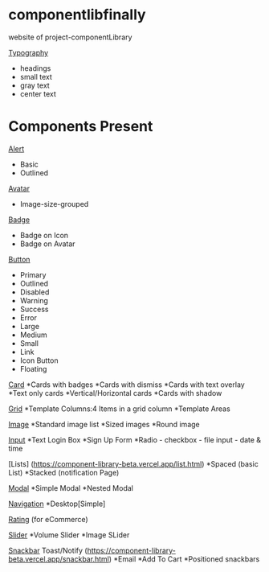  # componentlibfinally

website of  project-componentLibrary

[Typography](https://component-library-beta.vercel.app/typography.html) 

* headings
* small text
* gray text
 * center text

  # Components Present

[Alert](https://component-library-beta.vercel.app/alert.html)  
  * Basic
  * Outlined
  
[Avatar](https://component-library-beta.vercel.app/avatar.html)  
* Image-size-grouped

[Badge](https://component-library-beta.vercel.app/badge.html)  
* Badge on Icon
* Badge on Avatar

[Button](https://component-library-beta.vercel.app/button.html)  
* Primary
* Outlined
* Disabled
* Warning
* Success
* Error
* Large 
* Medium
* Small
* Link
* Icon Button
* Floating

[Card](https://component-library-beta.vercel.app/card.html) 
*Cards with badges
*Cards with dismiss
*Cards with text overlay
*Text only cards
*Vertical/Horizontal cards
*Cards with shadow

[Grid](https://component-library-beta.vercel.app/grid.html) 
*Template Columns:4 Items in a grid column
*Template Areas

[Image](https://component-library-beta.vercel.app/image.html) 
*Standard image list
*Sized images
*Round image

[Input](https://component-library-beta.vercel.app/input.html) 
*Text Login Box
*Sign Up Form
*Radio - checkbox - file input - date & time

[Lists] (https://component-library-beta.vercel.app/list.html) 
*Spaced (basic List)
*Stacked (notification Page)

[Modal](https://component-library-beta.vercel.app/modal.html) 
*Simple Modal
*Nested Modal

[Navigation](https://component-library-beta.vercel.app/nav.html) 
*Desktop[Simple]

[Rating](https://component-library-beta.vercel.app/rating.html) (for eCommerce)

[Slider](https://component-library-beta.vercel.app/slider.html) 
*Volume Slider
*Image SLider

[Snackbar](https://component-library-beta.vercel.app/snackbar.html)
Toast/Notify (https://component-library-beta.vercel.app/snackbar.html)
*Email
*Add To Cart
*Positioned snackbars

